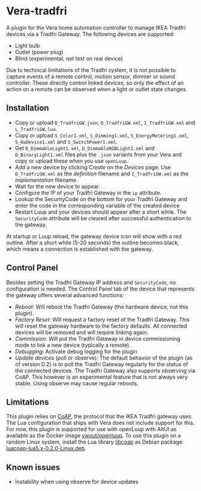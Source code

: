 # Vera-tradfri

A plugin for the Vera home automation controller to manage IKEA Tradfri devices via a Tradfri Gateway.
The following devices are supported:
- Light bulb
- Outlet (power plug)
- Blind (experimental, not test on real device)

Due to technical limitations of the Tradfri system, it is not possible to capture events of a remote control, motion sensor, dimmer or sound controller.
These directly control linked devices, so only the effect of an action on a remote can be observed when a light or outlet state changes. 

## Installation
- Copy or upload `D_TradfriGW.json`, `D_TradfriGW.xml`, `I_TradfriGW.xml` and `L_TradfriGW.lua`.
- Copy or upload `S_Color1.xml`, `S_Dimming1.xml`, `S_EnergyMetering1.xml`, `S_HaDevice1.xml` and `S_SwitchPower1.xml`.
- Get `D_DimmableLight1.xml`, `D_DimmableRGBLight1.xml` and `D_BinaryLight1.xml` files plus the `.json` variants from your Vera and copy or upload these when you use `openLuup`.
- Add a new device by clicking *Create* on the *Devices* page. Use `D_TradfriGW.xml` as the *definition* filename and `I_TradfriGW.xml` as the *implementation* filename.
- Wait for the new device to appear.
- Configure the IP of your Tradfri Gateway in the `ip` attribute.
- Lookup the SecurityCode on the bottom for your Tradfri Gateway and enter the code in the corresponding variable of the created device 
- Restart Luup and your devices should appear after a short while. The `SecurityCode` attribute will be cleared after successful authentication to the gateway.

At startup or Luup reload, the gateway device icon will show with a red outline.
After a short while (5-20 seconds) the outline becomes black, which means a connection is established with the gateway.

## Control Panel
Besides setting the Tradfri Gateway IP address and `SecurityCode`, no configuration is needed.
The Control Panel tab of the device that represents the gateway offers several advanced functions:
- *Reboot*: Will reboot the Tradfri Gateway (the hardware device, not this plugin).
- *Factory Reset*: Will request a factory reset of the Tradfri Gateway. 
  This will reset the gateway hardware to the factory defaults. All connected devices will be removed and will require linking again.
- *Commission*: Will put the Tradfri Gateway in device commissioning mode to link a new device (typically a remote).
- *Debugging*: Activate debug logging for the plugin
- *Update devices* (poll or observe): The default behavior of the plugin (as of version 0.2) is to poll the Tradfri Gateway regularly for the status of the connected devices. 
  The Tradfri Gateway also supports observing via CoAP. 
  This however is an experimental feature that is not always very stable. Using observe may cause regular reboots. 

## Limitations
This plugin relies on [CoAP](https://en.wikipedia.org/wiki/Constrained_Application_Protocol), the protocol that the IKEA Tradfri gateway uses.
The Lua configuration that ships with Vera does not include support for this.
For now, this plugin is supported for use with openLuup with AltUI as available as the Docker image [vwout/openluup](https://hub.docker.com/r/vwout/openluup).
To use this plugin on a random Linux system, install the Lua library [libcoap](https://github.com/vwout/luacoap) as Debian package: [luacoap-lua5.x-0.2.0-Linux.deb](https://github.com/vwout/luacoap/blob/master/downloads/).

## Known issues
- Instability when using observe for device updates
